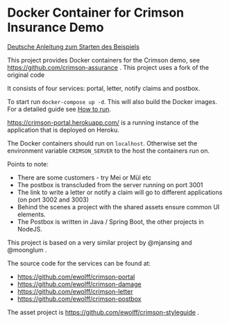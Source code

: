 # Docker Container for Crimson Insurance Demo

[Deutsche Anleitung zum Starten des Beispiels](WIE-LAUFEN.md)

This project provides Docker containers for the Crimson demo, see
https://github.com/crimson-assurance . This project uses a fork of the
original code

It consists of four services: portal, letter, notify claims and
postbox.

To start run `docker-compose up -d`. This will also build
the Docker images. For a detailed guide see
[How to run](HOW-TO-RUN.md).

https://crimson-portal.herokuapp.com/ is a running instance of the
application that is deployed on Heroku.

The Docker containers should run on `localhost`. Otherwise set the
environment variable `CRIMSON_SERVER` to the host the containers run on.

Points to note:

* There are some customers - try Mei or Mül etc
* The postbox is transcluded from the server running on port 3001
* The link to write a letter or notify a claim will go to different
  applications (on port 3002 and 3003)
* Behind the scenes a project with the shared assets ensure common UI
elements.
* The Postbox is written in Java / Spring Boot, the other projects in NodeJS.

This project is based on a very similar project by @mjansing and
@moonglum .

The source code for the services can be found at:

* https://github.com/ewolff/crimson-portal
* https://github.com/ewolff/crimson-damage
* https://github.com/ewolff/crimson-letter
* https://github.com/ewolff/crimson-postbox

The asset project is https://github.com/ewolff/crimson-styleguide .
